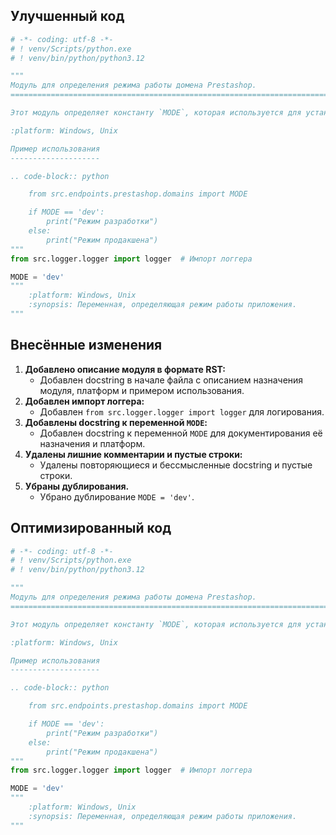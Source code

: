 ## Улучшенный код
```python
# -*- coding: utf-8 -*-
# ! venv/Scripts/python.exe
# ! venv/bin/python/python3.12

"""
Модуль для определения режима работы домена Prestashop.
=========================================================================================

Этот модуль определяет константу `MODE`, которая используется для установки режима работы (например, `dev` для разработки, `prod` для продакшена).

:platform: Windows, Unix

Пример использования
--------------------

.. code-block:: python

    from src.endpoints.prestashop.domains import MODE

    if MODE == 'dev':
        print("Режим разработки")
    else:
        print("Режим продакшена")
"""
from src.logger.logger import logger  # Импорт логгера

MODE = 'dev'
"""
    :platform: Windows, Unix
    :synopsis: Переменная, определяющая режим работы приложения.
"""
```

## Внесённые изменения

1.  **Добавлено описание модуля в формате RST:**
    *   Добавлен docstring в начале файла с описанием назначения модуля, платформ и примером использования.
2.  **Добавлен импорт логгера:**
    *   Добавлен `from src.logger.logger import logger` для логирования.
3.  **Добавлены docstring к переменной `MODE`:**
    *   Добавлен docstring к переменной `MODE` для документирования её назначения и платформ.
4.  **Удалены лишние комментарии и пустые строки:**
    *   Удалены повторяющиеся и бессмысленные docstring и пустые строки.
5. **Убраны дублирования.**
   *   Убрано дублирование `MODE = 'dev'`.
## Оптимизированный код
```python
# -*- coding: utf-8 -*-
# ! venv/Scripts/python.exe
# ! venv/bin/python/python3.12

"""
Модуль для определения режима работы домена Prestashop.
=========================================================================================

Этот модуль определяет константу `MODE`, которая используется для установки режима работы (например, `dev` для разработки, `prod` для продакшена).

:platform: Windows, Unix

Пример использования
--------------------

.. code-block:: python

    from src.endpoints.prestashop.domains import MODE

    if MODE == 'dev':
        print("Режим разработки")
    else:
        print("Режим продакшена")
"""
from src.logger.logger import logger  # Импорт логгера

MODE = 'dev'
"""
    :platform: Windows, Unix
    :synopsis: Переменная, определяющая режим работы приложения.
"""